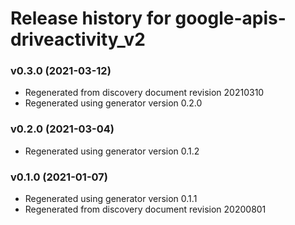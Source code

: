 # Release history for google-apis-driveactivity_v2

### v0.3.0 (2021-03-12)

* Regenerated from discovery document revision 20210310
* Regenerated using generator version 0.2.0

### v0.2.0 (2021-03-04)

* Regenerated using generator version 0.1.2

### v0.1.0 (2021-01-07)

* Regenerated using generator version 0.1.1
* Regenerated from discovery document revision 20200801

